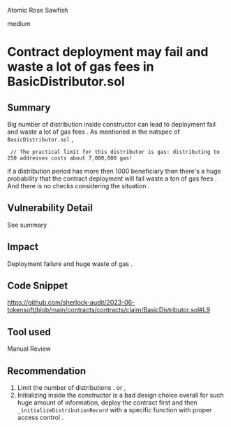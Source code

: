 Atomic Rose Sawfish

medium

# Contract deployment may fail and waste a lot of gas fees in BasicDistributor.sol

## Summary
Big number of distribution inside constructor can lead to deployment fail and waste a lot of gas fees . As mentioned  in the natspec of `BasicDistributor.sol` ,
```solidity
 // The practical limit for this distributor is gas: distributing to 250 addresses costs about 7,000,000 gas! 
```
if a distribution period has  more then 1000 beneficiary then there's a huge probability that the contract deployment will fail waste a ton of gas fees  . And there is no checks considering the situation .

## Vulnerability Detail
See summary 

## Impact
Deployment failure and huge waste of  gas .

## Code Snippet
https://github.com/sherlock-audit/2023-06-tokensoft/blob/main/contracts/contracts/claim/BasicDistributor.sol#L9

## Tool used

Manual Review

## Recommendation
1. Limit the number of distributions .
or ,
2. Initializing inside the constructor is a bad design choice overall for such huge amount of information, deploy the contract first and then `_initializeDistributionRecord` with a specific function with proper access control .

